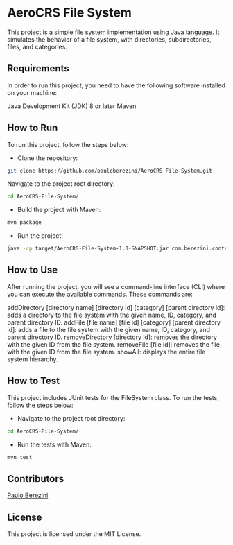 # AeroCRS File System
This project is a simple file system implementation using Java language. It simulates the behavior of a file system, with directories, subdirectories, files, and categories.

## Requirements
In order to run this project, you need to have the following software installed on your machine:

Java Development Kit (JDK) 8 or later
Maven
## How to Run
To run this project, follow the steps below:

- Clone the repository:
```sh
git clone https://github.com/pauloberezini/AeroCRS-File-System.git
```
Navigate to the project root directory:
```sh
cd AeroCRS-File-System/
```
- Build the project with Maven:
```sh
mvn package
```
- Run the project:
```sh
java -cp target/AeroCRS-File-System-1.0-SNAPSHOT.jar com.berezini.controller.MainController
```
## How to Use
After running the project, you will see a command-line interface (CLI) where you can execute the available commands. These commands are:

addDirectory [directory name] [directory id] [category] [parent directory id]: adds a directory to the file system with the given name, ID, category, and parent directory ID.
addFile [file name] [file id] [category] [parent directory id]: adds a file to the file system with the given name, ID, category, and parent directory ID.
removeDirectory [directory id]: removes the directory with the given ID from the file system.
removeFile [file id]: removes the file with the given ID from the file system.
showAll: displays the entire file system hierarchy.
## How to Test
This project includes JUnit tests for the FileSystem class. To run the tests, follow the steps below:

- Navigate to the project root directory:
```sh
cd AeroCRS-File-System/
```
- Run the tests with Maven:
```sh
mvn test
```
## Contributors
[Paulo Berezini]
## License
This project is licensed under the MIT License.

[Paulo Berezini]: <https://github.com/pauloberezini>
